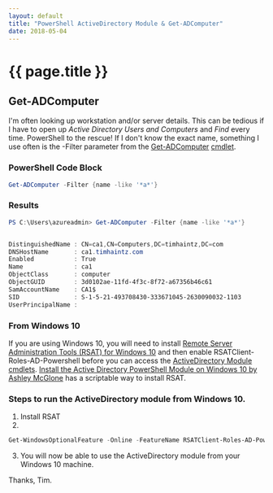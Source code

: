 ```yaml
---
layout: default
title: "PowerShell ActiveDirectory Module & Get-ADComputer"
date: 2018-05-04
---
```

# {{ page.title }}

## Get-ADComputer

I'm often looking up workstation and/or server details. This can be tedious if I have to open up *Active Directory Users and Computers* and *Find* every time. PowerShell to the rescue! If I don't know the exact name, something I use often is the -Filter parameter from the [Get-ADComputer](https://docs.microsoft.com/en-us/powershell/module/addsadministration/get-adcomputer?view=win10-ps) [cmdlet](https://msdn.microsoft.com/en-us/library/ms714395(v=vs.85).aspx).

### PowerShell Code Block

```powershell
Get-ADComputer -Filter {name -like '*a*'}
```

### Results

```powershell
PS C:\Users\azureadmin> Get-ADComputer -Filter {name -like '*a*'}


DistinguishedName : CN=ca1,CN=Computers,DC=timhaintz,DC=com
DNSHostName       : ca1.timhaintz.com
Enabled           : True
Name              : ca1
ObjectClass       : computer
ObjectGUID        : 3d0102ae-11fd-4f3c-8f72-a67356b46c61
SamAccountName    : CA1$
SID               : S-1-5-21-493708430-333671045-2630090032-1103
UserPrincipalName :
```

### From Windows 10

If you are using Windows 10, you will need to install [Remote Server Administration Tools (RSAT) for Windows 10](https://www.microsoft.com/en-au/download/details.aspx?id=45520) and then enable RSATClient-Roles-AD-Powershell before you can access the [ActiveDirectory Module](https://docs.microsoft.com/en-us/powershell/module/addsadministration/?view=win10-ps) [cmdlets](https://msdn.microsoft.com/en-us/library/ms714395(v=vs.85).aspx). [Install the Active Directory PowerShell Module on Windows 10 by Ashley McGlone](https://blogs.technet.microsoft.com/ashleymcglone/2016/02/26/install-the-active-directory-powershell-module-on-windows-10/) has a scriptable way to install RSAT.

### Steps to run the ActiveDirectory module from Windows 10.

1. Install RSAT
2.
```powershell
Get-WindowsOptionalFeature -Online -FeatureName RSATClient-Roles-AD-Powershell
```
3. You will now be able to use the ActiveDirectory module from your Windows 10 machine.

Thanks, Tim.
